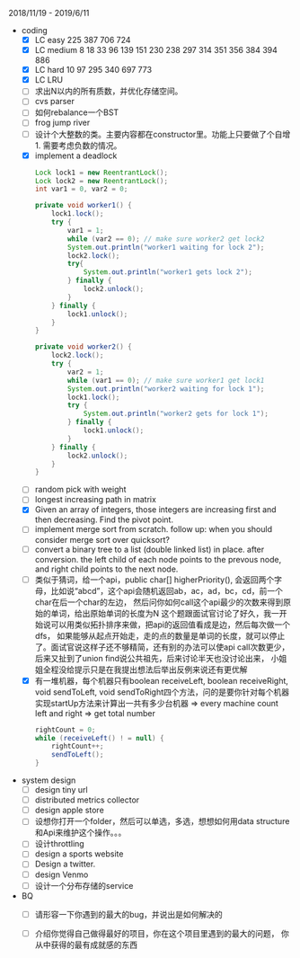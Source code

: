 2018/11/19 - 2019/6/11
- coding
    - [x] LC easy 225 387 706 724
    - [x] LC medium 8 18 33 96 139 151 230 238 297 314 351 356 384 394 886
    - [x] LC hard 10 97 295 340 697 773
    - [x] LC LRU
    - [ ] 求出N以内的所有质数，并优化存储空间。
    - [ ] cvs parser
    - [ ] 如何rebalance一个BST
    - [ ] frog jump river
    - [ ] 设计个大整数的类。主要内容都在constructor里。功能上只要做了个自增1. 需要考虑负数的情况。
    - [x] implement a deadlock
        ```java
        Lock lock1 = new ReentrantLock();
        Lock lock2 = new ReentrantLock();
        int var1 = 0, var2 = 0;

        private void worker1() {
            lock1.lock();
            try {
                var1 = 1;
                while (var2 == 0); // make sure worker2 get lock2
                System.out.println("worker1 waiting for lock 2");
                lock2.lock();
                try{
                    System.out.println("worker1 gets lock 2");
                } finally {
                    lock2.unlock();
                }
            } finally {
                lock1.unlock();
            }
        }

        private void worker2() {
            lock2.lock();
            try {
                var2 = 1;
                while (var1 == 0); // make sure worker1 get lock1
                System.out.println("worker2 waiting for lock 1");
                lock1.lock();
                try {
                    System.out.println("worker2 gets for lock 1");
                } finally {
                    lock1.unlock();
                }
            } finally {
                lock2.unlock();
            }
        }
        ```
    - [ ] random pick with weight
    - [ ] longest increasing path in matrix
    - [x] Given an array of integers, those integers are increasing first and then decreasing. Find the pivot point.
    - [ ] implement merge sort from scratch. follow up: when you should consider merge sort over quicksort?
    - [ ] convert a binary tree to a list (double linked list) in place. after conversion. the left child of each node points to the prevous node, and right child points to the next node.
    - [ ] 类似于猜词，给一个api，public char[] higherPriority(), 会返回两个字母，比如说“abcd”，这个api会随机返回ab，ac，ad，bc，cd，前一个char在后一个char的左边，
        然后问你如何call这个api最少的次数来得到原始的单词，给出原始单词的长度为N 这个题跟面试官讨论了好久，我一开始说可以用类似拓扑排序来做，把api的返回值看成是边，然后每次做一个dfs，
        如果能够从起点开始走，走的点的数量是单词的长度，就可以停止了。面试官说这样子还不够精简，还有别的办法可以使api call次数更少，后来又扯到了union find说公共祖先，后来讨论半天也没讨论出来，
        小姐姐全程没给提示只是在我提出想法后举出反例来说还有更优解 
    - [x] 有一堆机器，每个机器只有boolean receiveLeft, boolean receiveRight, void sendToLeft, void sendToRight四个方法，问的是要你针对每个机器实现startUp方法来计算出一共有多少台机器
        => every machine count left and right => get total number
        ```java
        rightCount = 0;
        while (receiveLeft() ! = null) {
            rightCount++;
            sendToLeft();
        }
        ```
- system design
    - [ ] design tiny url
    - [ ] distributed metrics collector
    - [ ] design apple store
    - [ ] 设想你打开一个folder，然后可以单选，多选，想想如何用data structure和Api来维护这个操作。。。
    - [ ] 设计throttling
    - [ ] design a sports website
    - [ ] Design a twitter.
    - [ ] design Venmo
    - [ ] 设计一个分布存储的service
- BQ
    - [ ] 请形容一下你遇到的最大的bug，并说出是如何解决的
    - [ ] 介绍你觉得自己做得最好的项目，你在这个项目里遇到的最大的问题， 你从中获得的最有成就感的东西

    